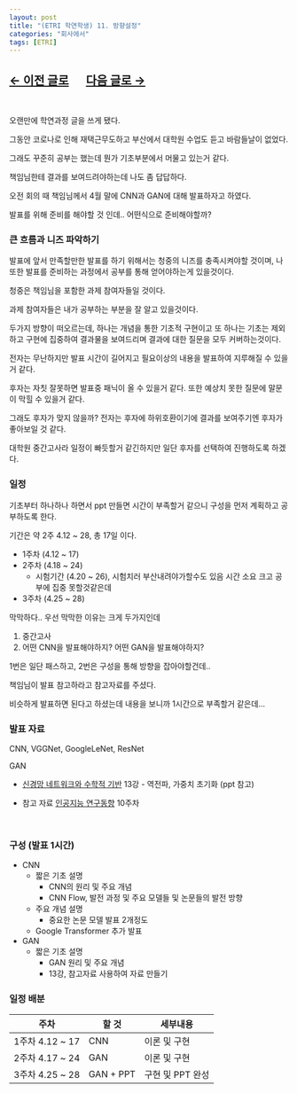 ```yaml
---
layout: post
title: "(ETRI 학연학생) 11. 방향설정"
categories: "회사에서"
tags: [ETRI]
---
```


## [←  이전 글로](https://maizer2.github.io/회사에서/2022/03/22/(ETRI-학연학생)-10.-인강은-이제-그만.html) 　 [다음 글로 →](https://maizer2.github.io/회사에서/2022/04/00/(ETRI-학연학생)-12.-미정.html)

<br/>

오랜만에 학연과정 글을 쓰게 됐다.

그동안 코로나로 인해 재택근무도하고 부산에서 대학원 수업도 듣고 바람들날이 없었다.

그래도 꾸준히 공부는 했는데 뭔가 기초부분에서 머물고 있는거 같다.

책임님한테 결과를 보여드려야하는데 나도 좀 답답하다.

오전 회의 때 책임님께서 4월 말에 CNN과 GAN에 대해 발표하자고 하였다.

발표를 위해 준비를 해야할 것 인데.. 어떤식으로 준비해야할까?

### 큰 흐름과 니즈 파악하기

발표에 앞서 만족할만한 발표를 하기 위해서는 청중의 니즈를 충족시켜야할 것이며, 나 또한 발표를 준비하는 과정에서 공부를 통해 얻어야하는게 있을것이다.

청중은 책임님을 포함한 과제 참여자들일 것이다.

과제 참여자들은 내가 공부하는 부분을 잘 알고 있을것이다.

두가지 방향이 떠오르는데, 하나는 개념을 통한 기초적 구현이고 또 하나는 기초는 제외하고 구현에 집중하여 결과물을 보여드리며 결과에 대한 질문을 모두 커버하는것이다.

전자는 무난하지만 발표 시간이 길어지고 필요이상의 내용을 발표하여 지루해질 수 있을거 같다.

후자는 자칫 잘못하면 발표중 패닉이 올 수 있을거 같다. 또한 예상치 못한 질문에 말문이 막힐 수 있을거 같다.

그래도 후자가 맞지 않을까? 전자는 후자에 하위호환이기에 결과를 보여주기엔 후자가 좋아보일 것 같다.

대학원 중간고사라 일정이 빠듯할거 같긴하지만 일단 후자를 선택하여 진행하도록 하겠다.

### 일정

기초부터 하나하나 하면서 ppt 만들면 시간이 부족할거 같으니 구성을 먼저 계획하고 공부하도록 한다.

기간은 약 2주 4.12 ~ 28, 총 17일 이다.
* 1주차 (4.12 ~ 17)
* 2주차 (4.18 ~ 24)
    * 시험기간 (4.20 ~ 26), 시험치러 부산내려야가할수도 있음 시간 소요 크고 공부에 집중 못할것같은데
* 3주차 (4.25 ~ 28)

막막하다.. 우선 막막한 이유는 크게 두가지인데

1. 중간고사
2. 어떤 CNN을 발표해야하지? 어떤 GAN을 발표해야하지?

1번은 일단 패스하고, 2번은 구성을 통해 방향을 잡아야할건데..

책임님이 발표 참고하라고 참고자료를 주셨다.

비슷하게 발표하면 된다고 하셨는데 내용을 보니까 1시간으로 부족할거 같은데...

### 발표 자료

CNN, VGGNet, GoogleLeNet, ResNet

GAN
* [신경망 네트워크와 수학적 기반](http://www.kmooc.kr/courses/course-v1:CAUk+CAU_A01+2021_2/course/) 13강 - 역전파, 가중치 초기화 (ppt 참고)

* 참고 자료
    [인공지능 연구동향](http://www.kmooc.kr/courses/course-v1:CAUk+CAU_A04+2021_2/about) 10주차

<br/>

### 구성 (발표 1시간)

* CNN
    * 짧은 기초 설명
        * CNN의 원리 및 주요 개념
        * CNN Flow, 발전 과정 및 주요 모델들 및 논문들의 발전 방향
    * 주요 개념 설명
        * 중요한 논문 모델 발표 2개정도
    * Google Transformer 추가 발표
* GAN
    * 짧은 기초 설명
        * GAN 원리 및 주요 개념
        * 13강, 참고자료 사용하여 자료 만들기

### 일정 배분

|주차|할 것|세부내용|
|---|---|---|
|1주차 4.12 ~ 17|CNN|이론 및 구현|
|2주차 4.17 ~ 24|GAN|이론 및 구현|
|3주차 4.25 ~ 28|GAN + PPT|구현 및 PPT 완성|